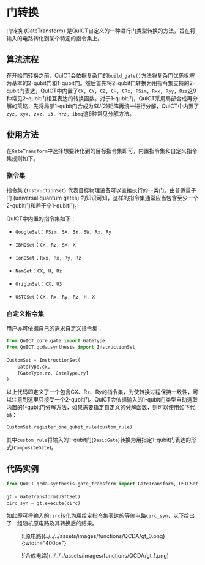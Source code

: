 # 门转换

门转换 (GateTransform) 是QuICT自定义的一种进行门类型转换的方法，旨在将输入的电路转化到某个特定的指令集上。

## 算法流程

在开始门转换之前，QuICT会依据复杂门的`build_gate()`方法将复杂门优先拆解为基本的$2$-qubit门和$1$-qubit门。然后首先将$2$-qubit门转换为用指令集支持的$2$-qubit门表达，QuICT中内置了`CX, CY, CZ, CH, CRz, FSim, Rxx, Ryy, Rzz`这9种常见$2$-qubit门相互表达的转换函数。对于$1$-qubit门，QuICT采用局部合成再分解的策略，先将局部$1$-qubit门合成为$SU(2)$矩阵再统一进行分解，QuICT中内置了`zyz, xyx, zxz, u3, hrz, ibmq`这6种常见分解方法。

## 使用方法

在`GateTransform`中选择想要转化到的目标指令集即可，内置指令集和自定义指令集规则如下。

### 指令集

指令集 (`InstructionSet`) 代表目标物理设备可以直接执行的一类门。由普适量子门 (universal quantum gates) 的知识可知，这样的指令集通常应当包含至少一个$2$-qubit门和若干个$1$-qubit门。

QuICT中内置的指令集如下：

- `GoogleSet`：`FSim, SX, SY, SW, Rx, Ry`

- `IBMQSet`：`CX, Rz, SX, X`

- `IonQSet`：`Rxx, Rx, Ry, Rz`

- `NamSet`：`CX, H, Rz`

- `OriginSet`：`CX, U3`

- `USTCSet`：`CX, Rx, Ry, Rz, H, X`

### 自定义指令集

用户亦可依据自己的需求自定义指令集：

``` python
from QuICT.core.gate import GateType
from QuICT.qcda.synthesis import InstructionSet

CustomSet = InstructionSet(
    GateType.cx,
    [GateType.rz, GateType.ry]
)
```

以上代码即定义了一个包含CX、Rz、Ry的指令集，为使转换过程保持一致性，可以注意到这里只接受一个$2$-qubit门。QuICT会依据输入的$1$-qubit门类型自动选取内置的$1$-qubit门分解方法，如果需要指定自定义的分解函数，则可以使用如下代码：

``` python
CustomSet.register_one_qubit_rule(custom_rule)
```

其中`custom_rule`将输入的1-qubit门(`BasicGate`)转换为用指定1-qubit门表达的形式(`CompositeGate`)。

## 代码实例

``` python
from QuICT.qcda.synthesis.gate_transform import GateTransform, USTCSet

gt = GateTransform(USTCSet)
circ_syn = gt.execute(circ)
```

如此即可将输入的`circ`转化为用给定指令集表达的等价电路`circ_syn`，以下给出了一组随机原电路及其转换后的结果。

<figure markdown>
![原电路](../../../assets/images/functions/QCDA/gt_0.png){:width="400px"}
</figure>

<figure markdown>
![合成电路](../../../assets/images/functions/QCDA/gt_1.png)
</figure>